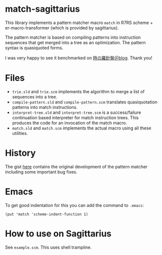 # match-sagittarius

This library implements a pattern matcher macro `match` in R7RS scheme + er-macro-transformer (which is provided by sagittarius).

The pattern matcher is based on compiling patterns into instruction sequences that get merged into a tree as an optimization. The pattern syntax is quasiquoted forms.

I was very happy to see it benchmarked on [時の羅針盤＠blog](http://compassoftime.blogspot.co.uk/2015/02/benchmark-of-2-match-libraries.html). Thank you!

# Files

* `trie.sld` and `trie.scm` implements the algorithm to merge a list of sequences into a tree.
* `compile-pattern.sld` and `compile-pattern.scm` translates quasiquotation patterns into match instructions.
* `interpret-tree.sld` and `interpret-tree.scm` is a success/failure continuation based interpreter for match instruction trees. This produces the code for an invocation of the match macro.
* `match.sld` and `match.scm` implements the actual macro using all these utilities.

# History

The gist [here](https://gist.github.com/orchid-hybrid/4901f7dd330be112d52e) contains the original development of the pattern matcher including some important bug fixes.

# Emacs

To get good indentation for this you can add the command to `.emacs`:

```
(put 'match 'scheme-indent-function 1)
```

# How to use on Sagittarius

See `example.scm`. This uses shell trampline.
